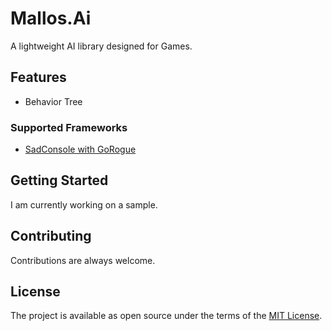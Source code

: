 # Mallos.Ai
A lightweight AI library designed for Games.

## Features
- Behavior Tree

### Supported Frameworks
* [SadConsole with GoRogue](https://github.com/thesadrogue/SadConsole.GoRogueHelpers)

## Getting Started
I am currently working on a sample.

## Contributing
Contributions are always welcome.

## License
The project is available as open source under the terms of the [MIT License](http://opensource.org/licenses/MIT).
